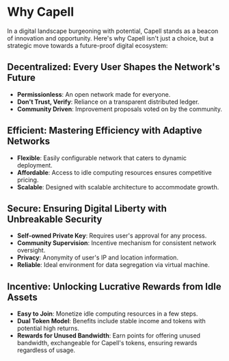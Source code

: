# Why Capell

In a digital landscape burgeoning with potential, Capell stands as a beacon of innovation and opportunity. Here's why Capell isn't just a choice, but a strategic move towards a future-proof digital ecosystem:

## Decentralized: Every User Shapes the Network's Future

- **Permissionless**: An open network made for everyone.
- **Don't Trust, Verify**: Reliance on a transparent distributed ledger.
- **Community Driven**: Improvement proposals voted on by the community.

## Efficient: Mastering Efficiency with Adaptive Networks

- **Flexible**: Easily configurable network that caters to dynamic deployment.
- **Affordable**: Access to idle computing resources ensures competitive pricing.
- **Scalable**: Designed with scalable architecture to accommodate growth.

## Secure: Ensuring Digital Liberty with Unbreakable Security

- **Self-owned Private Key**: Requires user's approval for any process.
- **Community Supervision**: Incentive mechanism for consistent network oversight.
- **Privacy**: Anonymity of user's IP and location information.
- **Reliable**: Ideal environment for data segregation via virtual machine.

## Incentive: Unlocking Lucrative Rewards from Idle Assets

- **Easy to Join**: Monetize idle computing resources in a few steps.
- **Dual Token Model**: Benefits include stable income and tokens with potential high returns.
- **Rewards for Unused Bandwidth**: Earn points for offering unused bandwidth, exchangeable for Capell's tokens, ensuring rewards regardless of usage.
